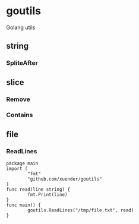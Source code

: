 # goutils
Golang utils

## string

### SpliteAfter

## slice

### Remove

### Contains

## file

### ReadLines

    package main
    import (
        	"fmt"
        	"github.com/xuender/goutils"
    )    
    func read(line string) {
        	fmt.Print(line)
    }
    func main() {
        	goutils.ReadLines("/tmp/file.txt", read)
    }

